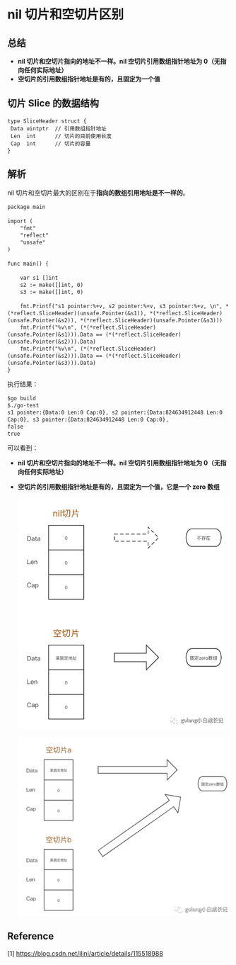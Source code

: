 # nil 切片和空切片区别

## 总结

- **nil 切片和空切片指向的地址不一样。nil 空切片引用数组指针地址为 0（无指向任何实际地址）**
- **空切片的引用数组指针地址是有的，且固定为一个值**

## 切片 Slice 的数据结构

```
type SliceHeader struct {
 Data uintptr  // 引用数组指针地址
 Len  int      // 切片的目前使用长度
 Cap  int      // 切片的容量
}
```

## 解析

nil 切片和空切片最大的区别在于**指向的数组引用地址是不一样的**。

```
package main

import (
    "fmt"
    "reflect"
    "unsafe"
)

func main() {

    var s1 []int
    s2 := make([]int, 0)
    s3 := make([]int, 0)

    fmt.Printf("s1 pointer:%+v, s2 pointer:%+v, s3 pointer:%+v, \n", *(*reflect.SliceHeader)(unsafe.Pointer(&s1)), *(*reflect.SliceHeader)(unsafe.Pointer(&s2)), *(*reflect.SliceHeader)(unsafe.Pointer(&s3)))
    fmt.Printf("%v\n", (*(*reflect.SliceHeader)(unsafe.Pointer(&s1))).Data == (*(*reflect.SliceHeader)(unsafe.Pointer(&s2))).Data)
    fmt.Printf("%v\n", (*(*reflect.SliceHeader)(unsafe.Pointer(&s2))).Data == (*(*reflect.SliceHeader)(unsafe.Pointer(&s3))).Data)
}
```

执行结果：

```
$go build
$./go-test 
s1 pointer:{Data:0 Len:0 Cap:0}, s2 pointer:{Data:824634912448 Len:0 Cap:0}, s3 pointer:{Data:824634912448 Len:0 Cap:0}, 
false
true
```

可以看到：

- **nil 切片和空切片指向的地址不一样。nil 空切片引用数组指针地址为 0（无指向任何实际地址）**

- **空切片的引用数组指针地址是有的，且固定为一个值，它是一个 zero 数组**

  ![nil 切片和空切片的区别](image/400468c10db97501b3496653f24286f4-20220429190042913.png)

  ![空切片都指向同一个地址](image/3ae3454d8214f95d762c3b0e46a3b4cf.png)

## Reference

[1] <https://blog.csdn.net/ilini/article/details/115518988>

